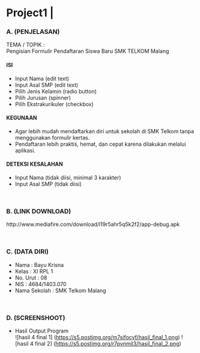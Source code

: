 # Project1 | 

### A. (PENJELASAN)

TEMA / TOPIK :
<br> Pengisian Formulir Pendaftaran Siswa Baru SMK TELKOM Malang

#### ISI
- Input Nama (edit text)
- Input Asal SMP (edit text)
- Pilih Jenis Kelamin (radio button)
- Pilih Jurusan (spinner)
- Pilih Ekstrakurikuler (checkbox)

#### KEGUNAAN
- Agar lebih mudah mendaftarkan diri untuk sekolah di SMK Telkom tanpa menggunakan formulir kertas.
- Pendaftaran lebih praktis, hemat, dan cepat karena dilakukan melalui aplikasi.

#### DETEKSI KESALAHAN
- Input Nama (tidak diisi, minimal 3 karakter)
- Input Asal SMP (tidak diisi)

<br>

### B. (LINK DOWNLOAD)
<p> http://www.mediafire.com/download/l19r5ahr5q5k2f2/app-debug.apk </p>

<br>

### C. (DATA DIRI)
- Nama          : Bayu Krisna
- Kelas         : XI RPL 1
- No. Urut      : 08
- NIS           : 4684/1403.070
- Nama Sekolah  : SMK Telkom Malang

<br>

### D. (SCREENSHOOT)
- Hasil Output Program <br>
![hasil 4 final 1] (https://s5.postimg.org/m7sifocyf/hasil_final_1.png)
![hasil 4 final 2] (https://s5.postimg.org/r7pynmil3/hasil_final_2.png)
